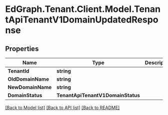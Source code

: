 # EdGraph.Tenant.Client.Model.TenantApiTenantV1DomainUpdatedResponse

## Properties

Name | Type | Description | Notes
------------ | ------------- | ------------- | -------------
**TenantId** | **string** |  | [optional] 
**OldDomainName** | **string** |  | [optional] 
**NewDomainName** | **string** |  | [optional] 
**DomainStatus** | **TenantApiTenantV1DomainStatus** |  | [optional] 

[[Back to Model list]](../README.md#documentation-for-models) [[Back to API list]](../README.md#documentation-for-api-endpoints) [[Back to README]](../README.md)

